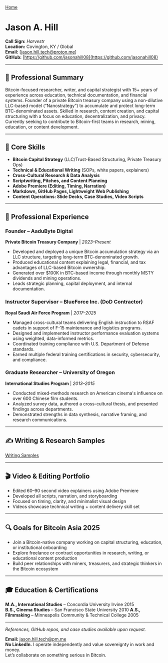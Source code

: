 [Home](./index.md)

# Jason A. Hill  
**Call Sign:** *Harvestr*  
**Location:** Covington, KY / Global  
**Email:** [jason.hill.tech@proton.me]  
**GitHub:** [https://github.com/jasonahill08](https://github.com/jasonahill08)  

---

## 🧭 Professional Summary

Bitcoin-focused researcher, writer, and capital strategist with 15+ years of experience across education, technical documentation, and financial systems. Founder of a private Bitcoin treasury company using a non-dilutive LLC-based model (“Nanostrategy”) to accumulate and protect long-term BTC-denominated assets. Skilled in research, content creation, and capital structuring with a focus on education, decentralization, and privacy. Currently seeking to contribute to Bitcoin-first teams in research, mining, education, or content development.

---

## 💼 Core Skills

- **Bitcoin Capital Strategy** (LLC/Trust-Based Structuring, Private Treasury Ops)  
- **Technical & Educational Writing** (SOPs, white papers, explainers)  
- **Cross-Cultural Research & Data Analysis**  
- **Scriptwriting, Pitches, and Content Planning**  
- **Adobe Premiere (Editing, Timing, Narration)**  
- **Markdown, GitHub Pages, Lightweight Web Publishing**  
- **Content Operations: Slide Decks, Case Studies, Video Scripts**

---

## 🏢 Professional Experience

### Founder – AaduByte Digital  
**Private Bitcoin Treasury Company** | *2023–Present*  
- Developed and deployed a unique Bitcoin accumulation strategy via an LLC structure, targeting long-term BTC-denominated growth.  
- Produced educational content explaining legal, financial, and tax advantages of LLC-based Bitcoin ownership.  
- Generated over $100K in BTC-based income through monthly MSTY dividends and mining operations.  
- Leads strategic planning, capital deployment, and internal documentation.

### Instructor Supervisor – BlueForce Inc. (DoD Contractor)  
**Royal Saudi Air Force Program** | *2017–2025*  
- Managed cross-cultural teams delivering English instruction to RSAF cadets in support of F-15 maintenance and logistics programs.  
- Designed and implemented instructor performance evaluation systems using weighted, data-informed metrics.  
- Coordinated training compliance with U.S. Department of Defense standards.  
- Earned multiple federal training certifications in security, cybersecurity, and compliance.

### Graduate Researcher – University of Oregon  
**International Studies Program** | *2013–2015*  
- Conducted mixed-methods research on American cinema's influence on over 600 Chinese film students.  
- Analyzed survey data, authored a cross-cultural thesis, and presented findings across departments.  
- Demonstrated strengths in data synthesis, narrative framing, and research communications.

---

## ✍ Writing & Research Samples

[Writing Samples](https://github.com/jasonahill08/btc-llc-thesis/blob/main/samples.md)

---

## 🎬 Video & Editing Portfolio

- Edited 60–90 second video explainers using Adobe Premiere  
- Developed all scripts, narration, and storyboarding  
- Focused on timing, clarity, and minimalist visual design  
- Videos showcase technical writing + content delivery skill set

---

## 🔍 Goals for Bitcoin Asia 2025

- Join a Bitcoin-native company working on capital structuring, education, or institutional onboarding  
- Explore freelance or contract opportunities in research, writing, or educational content production  
- Build peer relationships with miners, treasurers, and strategic thinkers in the Bitcoin ecosystem

---

## 🎓 Education & Certifications

**M.A., International Studies** – Concordia University Irvine 2015  
**B.S., Cinema Studies** – San Francisco State University 2010 
**A.S., Filmmaking** – Minneapolis Community & Technical College 2005

---

*References, GitHub repos, and case studies available upon request.*

**Email:** [jason.hill.tech@pm.me](mailto:jason.hill.tech@pm.me)  
**No LinkedIn.** I operate independently and value sovereignty in work and money.  
Let’s collaborate on something serious in Bitcoin.

